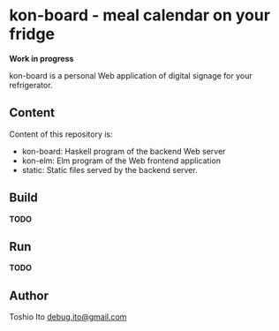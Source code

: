 # kon-board - meal calendar on your fridge

**Work in progress**

kon-board is a personal Web application of digital signage for your refrigerator.

## Content

Content of this repository is:

- kon-board: Haskell program of the backend Web server
- kon-elm: Elm program of the Web frontend application
- static: Static files served by the backend server.

## Build

**TODO**

## Run

**TODO**

## Author

Toshio Ito <debug.ito@gmail.com>
